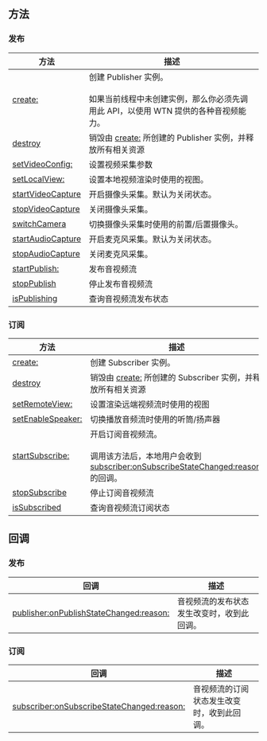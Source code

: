 ## 方法
### 发布

| 方法 | 描述 |
| --- | --- |
| [create:](api.md#Publisher-create) | 创建 Publisher 实例。<br><br/>如果当前线程中未创建实例，那么你必须先调用此 API，以使用 WTN 提供的各种音视频能力。  <br> |
| [destroy](api.md#Publisher-destroy) | 销毁由 [create:](api.md#Publisher-create) 所创建的 Publisher 实例，并释放所有相关资源 |
| [setVideoConfig:](api.md#Publisher-setvideoconfig) | 设置视频采集参数 |
| [setLocalView:](api.md#Publisher-setlocalview) | 设置本地视频渲染时使用的视图。 |
| [startVideoCapture](api.md#Publisher-startvideocapture) | 开启摄像头采集。默认为关闭状态。  <br> |
| [stopVideoCapture](api.md#Publisher-stopvideocapture) | 关闭摄像头采集。 |
| [switchCamera](api.md#Publisher-switchcamera) | 切换摄像头采集时使用的前置/后置摄像头。 |
| [startAudioCapture](api.md#Publisher-startaudiocapture) | 开启麦克风采集。默认为关闭状态。  <br> |
| [stopAudioCapture](api.md#Publisher-stopaudiocapture) | 关闭麦克风采集。 |
| [startPublish:](api.md#Publisher-startpublish) | 发布音视频流 |
| [stopPublish](api.md#Publisher-stoppublish) | 停止发布音视频流 |
| [isPublishing](api.md#Publisher-ispublishing) | 查询音视频流发布状态 |

### 订阅

| 方法 | 描述 |
| --- | --- |
| [create:](api.md#Subscriber-create) | 创建 Subscriber 实例。 |
| [destroy](api.md#Subscriber-destroy) | 销毁由 [create:](api.md#Subscriber-create) 所创建的 Subscriber 实例，并释放所有相关资源 |
| [setRemoteView:](api.md#Subscriber-setremoteview) | 设置渲染远端视频流时使用的视图 |
| [setEnableSpeaker:](api.md#Subscriber-setenablespeaker) | 切换播放音频流时使用的听筒/扬声器 <br> |
| [startSubscribe:](api.md#Subscriber-startsubscribe) | 开启订阅音视频流。  <br><br/>调用该方法后，本地用户会收到 [subscriber:onSubscribeStateChanged:reason:](callback.md#SubscriberDelegate-subscriber-onsubscribestatechanged-reason) 的回调。  <br> |
| [stopSubscribe](api.md#Subscriber-stopsubscribe) | 停止订阅音视频流 |
| [isSubscribed](api.md#Subscriber-issubscribed) | 查询音视频流订阅状态 |

## 回调
### 发布

| 回调 | 描述 |
| --- | --- |
| [publisher:onPublishStateChanged:reason:](callback.md#PublisherDelegate-publisher-onpublishstatechanged-reason) | 音视频流的发布状态发生改变时，收到此回调。 |

### 订阅

| 回调 | 描述 |
| --- | --- |
| [subscriber:onSubscribeStateChanged:reason:](callback.md#SubscriberDelegate-subscriber-onsubscribestatechanged-reason) | 音视频流的订阅状态发生改变时，收到此回调。 |

